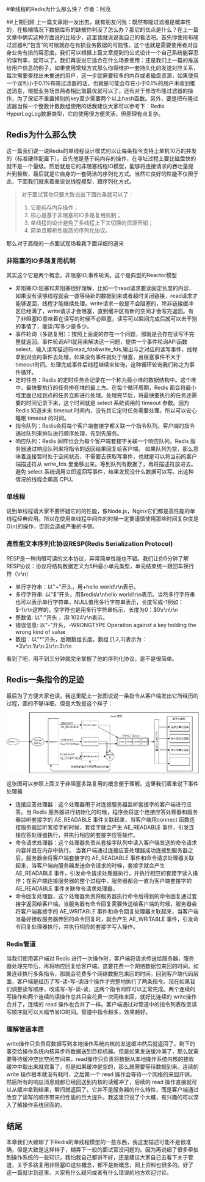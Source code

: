 #单线程的Redis为什么那么快？
作者：阿茂

##上期回顾
上一篇文章刚一发出去，就有朋友问我：既然布隆过滤器是概率性的，在极端情况下数据库有的缺被你判没了怎么办？那它的优点是什么？在上一篇文章中确实这种方面说的比较少，这里我就说说我自己的看法吧。首先你使用布隆过滤器判“包含”的时候就存在有损业务数据的可能性，这个也就是需要使用者对自身业务有损的容忍度。我们可以根据上篇文章提到的公式设计一个自己系统能容忍的误判率，就可以了。我们再说说它适合在什么场景使用：还是我们上一篇的推送给用户信息的例子，如果使用常规方式那么你得维护一套持久化的发送对应关系，每次需要查找出未推送的用户，这一步就需要较多的内存或者磁盘资源，如果使用一个误判小于0.1%布隆过滤器的话，也就是可能会存在小于0.1%的用户未收到推送消息，根据业务场景两者相比取最优就可以了。还有对于修改布隆过滤器的操作，为了保证不重置掉别的key至少需要两个以上hash函数。另外，要是把布隆过滤器当做一个整数计数数组使用的话我建议大家可以参考下：Redis HyperLogLog数据类型，它的使用很方便灵活，但原理有点复杂。

## Redis为什么那么快
这一篇我们说一说Redis的单线程设计模式何以让每条指令支持上单机10万的并发的（标准硬件配置下）。首先他是基于纯内存的操作，在寻址过程上要比磁盘快的就不是一个量级。然后就是它的非阻塞线程IO模型，能够将连接请求的吞吐量提升到极致，最后就是它自身的一套简洁的序列化方式。当然它良好的性能不仅限于此，下面我们就来着重说说线程模型，跟序列化方式。
>对于面试官你只要大致说出下面四条就可以了：
>1. 它是纯存内存操作；
>2. 核心是基于非阻塞的IO多路复用机制；
>3. 单线程的设计避免了多线程上下文切换的资源开销；
>4. 简单且解析性能高的序列化协议。

那么对于高级的一点面试现场看我下面详细的道来
### 非阻塞的IO多路复用机制
其实这个它是两个概念，非阻塞IO,事件轮询。这个是典型的Reactor模型
- 非阻塞IO:阻塞和非阻塞很好理解，比如一个read请求要读固定长度的内容，如果没有读够线程就会一直等待新的数据到来或者超时关闭链接，read请求才能够返回，线程才能继续处理。write请求一般是不会阻塞的，除非链接缓冲区已经满了，write请求才会阻塞，直到缓冲区有新的空间才会写完返回。有了非阻塞IO意味着在读写的时候不必阻塞，读写可以瞬间完成后就可以去干别的事情了，能读/写多少是多少。
- 事件轮询（多路复用）：按照上面说的存在一个问题，那就是会存在读写不完整就返回。事件轮询API就用来解决这一问题，提供一个事件轮询API函数select，输入读写描述符read_fds&write_fds,输出与之对应的读写事件，线程拿到对应的事件去处理，如果没有事件就处于阻塞，且阻塞事件不大于timeout时间。处理完成事件后线程继续来轮询，这种循环轮询我们称之为事件循环。
- 定时任务：Redis 的定时任务会记录在一个称为最小堆的数据结构中。这个堆中，最快要执行的任务排在堆的最上方。在每个循环周期，Redis 都会将最小堆里面已经到点的任务立即进行处理。处理完毕后，将最快要执行的任务还需要的时间记录下来，这个时间就是 select 系统调用的 timeout 参数。因为 Redis 知道未来 timeout 时间内，没有其它定时任务需要处理，所以可以安心睡眠 timeout 的时间。
- 指令队列：Redis会将每个客户端套接字都关联一个指令队列。客户端的指令通过队列来排队进行顺序处理，先到先服务。
- 响应队列：Redis 同样也会为每个客户端套接字关联一个响应队列。Redis 服务器通过响应队列来将指令的返回结果回复给客户端。 如果队列为空，那么意味着连接暂时处于空闲状态，不需要去获取写事件，也就是可以将当前的客户端描述符从 write_fds 里面移出来。等到队列有数据了，再将描述符放进去。避免 select 系统调用立即返回写事件，结果发现没什么数据可以写。出这种情况的线程会飙高 CPU。
### 单线程
说到单线程请大家不要怀疑它的的性能，像Node.js，Nginx它们都是高性能的单线程经典应用。所以在使用单线程中间件的时候一定要谨慎使用那些时间复杂度是O(n)的操作，否则会造成严重的卡顿。
### 高性能文本序列化协议RESP(Redis Serialization Protocol)
RESP是一种肉眼可读的文本协议，异常简单性能也不错。我们让你5分钟了解RESP协议：协议将结构数据定义为5种最小单元类型，单元结束统一跟回车换行符（\r\n）

- 单行字符串：以"+"开头，用+hello world\r\n表示。
- 多行字符串: 以"$"开头，用$redis\r\nhello world\r\n表示。当然多行字符串也可以表示单行字符串。NULL值用多行字符串表示，长度写成-1例如：$-1\r\n这样的。空字符也是用多行字符串标示，长度为0：$0\r\n\r\n
- 整数值: 以":"开头 ，用:1024\r\n表示。
- 错误信息: 以"-"开头，-WRONGTYPE Operation against a key holding the wrong kind of value
- 数组：以"*"开头，后跟数组长度。数组 [1,2,3]表示为：*3\r\n:1\r\n:2\r\n:3\r\n

看到了吧，用不到三分钟就完全掌握了他的序列化协议，是不是很简单。

##  Redis一条指令的足迹
最后为了方便大家也读，我这里配上一张图说说一条指令从客户端发出它所经历的过程，画的不够详细，但是大致是这个样子：

![](../resource/redis线程模型.png)

这张图可以参照上面关于非阻塞多路复用的概念便于理解。这里我们着重说下事件处理器

- 连接应答处理器：这个处理器用于对连接服务器监听套接字的客户端进行应答。当 Redis 服务器进行初始化的时候，程序会将这个连接应答处理器和服务器监听套接字的 AE_READABLE 事件关联起来，当客户端用connect 函数连接服务器监听套接字的时候，套接字就会产生 AE_READABLE 事件，引发连接应答处理器执行，并执行相应的套接字应答操作。
- 命令请求处理器：这个处理器负责从套接字队列中读入客户端发送的命令请求内容并且在内存中执行。 当客户端通过连接应答处理器成功连接到服务器之后，服务器会将客户端套接字的 AE_READABLE 事件和命令请求处理器关联起来，当客户端向服务器发送命令请求的时候，套接字就会产生 AE_READABLE 事件，引发命令请求处理器执行，并执行相应的套接字读入操作；在客户端连接服务器的整个过程中，服务器都会一直为客户端套接字的 AE_READABLE 事件关联命令请求处理器。
- 命令回复处理器，这个处理器负责将服务器执行命令后得到的命令回复通过套接字返回给客户端。当服务器有命令回复需要传送给客户端的时候，服务器会将客户端套接字的 AE_WRITABLE 事件和命令回复处理器关联起来，当客户端准备好接收服务器传回的命令回复时，就会产生 AE_WRITABLE 事件，引发命令回复处理器执行，并执行相应的套接字写入操作。
### Redis管道
当我们使用客户端对 Redis 进行一次操作时，客户端将请求传送给服务器，服务器处理完毕后，再将响应回复给客户端。这要花费一个网络数据包来回的时间。如果连续执行多条指令，那就会花费多个网络数据包来回的时间。回到客户端代码层面，客户端是经历了写-读-写-读四个操作才完整地执行了两条指令。现在如果我们调整读写顺序，改成写-写-读-读，这两个指令同样可以正常完成。两个连续的写操作和两个连续的读操作总共只会花费一次网络来回，就好比连续的 write操作合并了，连续的 read 操作也合并了一样。客户端通过对管道中的指令列表改变读写顺序就可以大幅节省IO时间。管道中指令越多，效果越好。
### 理解管道本质
write操作只负责将数据写到本地操作系统内核的发送缓冲然后就返回了。剩下的事交给操作系统内核异步将数据送到目标机器。但是如果发送缓冲满了，那么就需要等待缓冲空出空闲空间来。read操作只负责将数据从本地操作系统内核的接收缓冲中取出来就完事了。但是如果缓冲是空的，那么就需要等待数据到来。连续的 write 操作根本就没有耗时，之后第一个 read 操作会等待一个网络的来回开销，然后所有的响应消息就都已经回送到内核的读缓冲了，后续的 read 操作直接就可以从缓冲拿到结果，瞬间就返回了。它并不是服务器的什么特性，而是客户端通过改变了读写的顺序带来的性能的巨大提升。我这里只说了个大概，有兴趣的可以深入了解操作系统层面的。
## 结尾
本章我们大致聊了下Redis的单线程模型的一些东西，我这里描述可能不是很准确，但是大致是这样样子，糊弄下一般的面试官没问题的。因为再说细了很多牵扯到操作系统的一些知识，我怕我自己都讲不好，还是建议大家自己去看下关于管道，关于多路复用非阻塞IO这些概念，都不是新概念，网上资料也很多的。好了这一篇就讲到这里。大家有什么疑问或者有什么错误的地方欢迎讨论。
